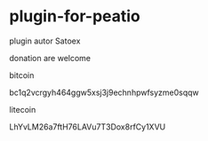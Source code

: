 # plugin-for-peatio

plugin autor Satoex

donation are welcome

bitcoin

bc1q2vcrgyh464ggw5xsj3j9echnhpwfsyzme0sqqw

litecoin

LhYvLM26a7ftH76LAVu7T3Dox8rfCy1XVU
